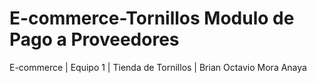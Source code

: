 # E-commerce-Tornillos Modulo de Pago a Proveedores
E-commerce | Equipo 1 | Tienda de Tornillos | Brian Octavio Mora Anaya
